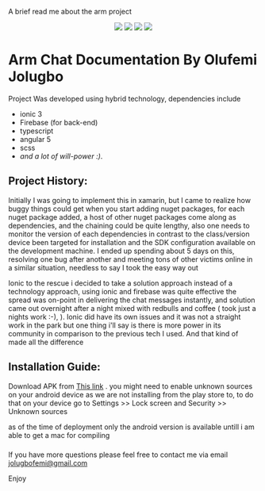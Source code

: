A brief read me about the arm project


<p align="center">
  <img src="https://moloyal.com/img/Screenshot_1.png" style="max-width: 30%  !important"/>
  <img src="https://moloyal.com/img/Screenshot_2.png" style="max-width: 30%  !important"/>
  <img src="https://moloyal.com/img/Screenshot_3.png" style="max-width: 30%  !important"/>
  <img src="https://moloyal.com/img/Screenshot_4.png" style="max-width: 30%  !important"/>
</p>

# Arm Chat Documentation By Olufemi Jolugbo

Project Was developed using hybrid technology, dependencies include 

* ionic 3
* Firebase (for back-end)
* typescript
* angular 5
* scss
* *and a lot of will-power :)*.


## Project History:

Initially I was going to implement this in xamarin, but I came to realize how buggy things could get when you start adding nuget packages, for each nuget package added, a host of other nuget packages come along as dependencies, and the chaining could be quite lengthy, also one needs to monitor the version of each dependencies in contrast to the class/version device been targeted for installation and the SDK configuration available on the development machine. I ended up spending about 5 days on this, resolving one bug after another and meeting tons of other victims online in a similar situation, needless to say I took the easy way out

Ionic to the rescue
i decided to take a solution approach instead of a technology approach, using ionic and firebase was quite effective the spread was on-point in delivering the chat messages instantly, and solution came out overnight after a night mixed with redbulls and coffee ( took just a nights work :-), ). Ionic did have its own issues and it was not a straight work in the park but one thing i'll say is there is more power in its community in comparison to the previous tech I used. And that kind of made all the difference



## Installation Guide:

Download APK from [This link](https://drive.google.com/open?id=1KeOG0-ntSGG_qyaRazEHI2N3KxaxUwfF) .  you might need to enable unknown sources on your android device as we are not installing from the play store to, to do that on your device go to Settings >> Lock screen and Security >> Unknown sources

as of the time of deployment only the android version is available untill i am able to get a mac for compiling 

###
If you have more questions please feel free to contact me via email jolugbofemi@gmail.com

Enjoy